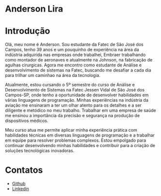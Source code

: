 # Anderson Lira

# Introdução
Olá, meu nome é Anderson. Sou estudante da Fatec de São José dos Campos, tenho 39 anos e um pouquinho de experiência na área da indústria adquirida nas empresas onde trabalhei, Embraer trabalhando como montador de aeronaves e atualmente na Johnson, na fabricação de agulhas cirurgicas. Agora me encontro como estudante de Análise e desenvolvimento de sistemas na Fatec, buscando me desafiar a cada dia para trilhar um caminhao na área da tecnologia.

Atualmente, estou cursando o 5º semestre do curso de Análise e Desenvolvimento de Sistemas na Fatec Jessen Vidal de São José dos Campos-SP, onde tenho a oportunidade de desenvolver habilidades em várias linguagens de programação. Minhas experiências na indústria da aviação me ensinaram a ter um olhar atento para os detalhes e a ser diligente e metódico no meu trabalho. Trabalhar em uma empresa de saúde me ensinou a importância da precisão e segurança na produção de dispositivos médicos.

Meu curso atua me permite aplicar minha experiência prática com habilidades técnicas em diversas linguagens de programação e a trabalhar em equipe para resolver problemas complexos. Estou empolgado para continuar desenvolvendo minhas habilidades e contribuir para a criação de soluções tecnológicas inovadoras.
# Contatos
* [Github](https://github.com/alira1984)
* [Linkedin](https://www.linkedin.com/in/anderson-lira-ads/)




